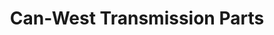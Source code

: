 ---
title: "Can-West Transmission Parts"
url: /edmonton/can-west-transmission-parts/
shop: Autowerkstatt
---